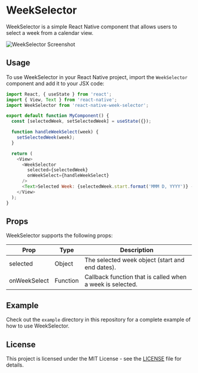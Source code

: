 # WeekSelector

WeekSelector is a simple React Native component that allows users to select a week from a calendar view.

![WeekSelector Screenshot](./screenshots/week-selector.png)

## Usage

To use WeekSelector in your React Native project, import the `WeekSelector` component and add it to your JSX code:

```js
import React, { useState } from 'react';
import { View, Text } from 'react-native';
import WeekSelector from 'react-native-week-selector';

export default function MyComponent() {
  const [selectedWeek, setSelectedWeek] = useState({});

  function handleWeekSelect(week) {
    setSelectedWeek(week);
  }

  return (
    <View>
      <WeekSelector
        selected={selectedWeek}
        onWeekSelect={handleWeekSelect}
      />
      <Text>Selected Week: {selectedWeek.start.format('MMM D, YYYY')} - {selectedWeek.end.format('MMM D, YYYY')}</Text>
    </View>
  );
}
```

## Props

WeekSelector supports the following props:

| Prop           | Type     | Description                                      |
| --------------| --------| -------------------------------------------------|
| selected       | Object   | The selected week object (start and end dates).  |
| onWeekSelect   | Function | Callback function that is called when a week is selected. |

## Example

Check out the `example` directory in this repository for a complete example of how to use WeekSelector.

## License

This project is licensed under the MIT License - see the [LICENSE](LICENSE) file for details.
